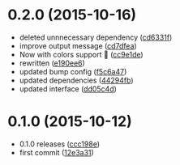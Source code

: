 <a name="0.2.0"></a>
# 0.2.0 (2015-10-16)


* deleted unnnecessary dependency ([cd6331f](https://github.com/bumped/bumped-finepack/commit/cd6331f))
* improve output message ([cd7dfea](https://github.com/bumped/bumped-finepack/commit/cd7dfea))
* Now with colors support 💄 ([cc9e1de](https://github.com/bumped/bumped-finepack/commit/cc9e1de))
* rewritten ([e190ee6](https://github.com/bumped/bumped-finepack/commit/e190ee6))
* updated bump config ([f5c6a47](https://github.com/bumped/bumped-finepack/commit/f5c6a47))
* updated dependencies ([44294fb](https://github.com/bumped/bumped-finepack/commit/44294fb))
* updated interface ([dd05c4d](https://github.com/bumped/bumped-finepack/commit/dd05c4d))



<a name="0.1.0"></a>
# 0.1.0 (2015-10-12)


* 0.1.0 releases ([ccc198e](https://github.com/bumped/bumped-finepack/commit/ccc198e))
* first commit ([12e3a31](https://github.com/bumped/bumped-finepack/commit/12e3a31))



